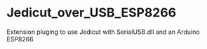 # Jedicut_over_USB_ESP8266
Extension pluging to use Jedicut with SerialUSB.dll and an Arduino ESP8266
